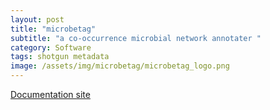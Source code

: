 ```yaml
---
layout: post
title: "microbetag"
subtitle: "a co-occurrence microbial network annotater "
category: Software
tags: shotgun metadata
image: /assets/img/microbetag/microbetag_logo.png
---
```



[Documentation site](https://hariszaf.github.io/microbetag/)



